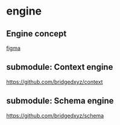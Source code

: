 # engine


## Engine concept

[figma](https://www.figma.com/file/iypAHagtcSp3Osfo2a7EDz/core?node-id=0%3A59&viewport=-95%2C173%2C0.036949463188648224)


## submodule: Context engine
https://github.com/bridgedxyz/context

## submodule: Schema engine
https://github.com/bridgedxyz/schema
